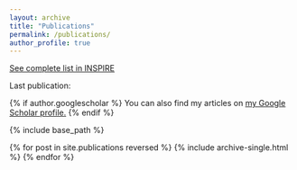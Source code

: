 ```yaml
---
layout: archive
title: "Publications"
permalink: /publications/
author_profile: true
---
```



[See complete list in INSPIRE](http://inspirehep.net/author/profile/A.Celis.1)



<p>Last publication:</p>




{% if author.googlescholar %}
  You can also find my articles on <u><a href="{{author.googlescholar}}">my Google Scholar profile</a>.</u>
{% endif %}

{% include base_path %}

{% for post in site.publications reversed %}
  {% include archive-single.html %}
{% endfor %}





